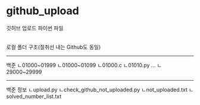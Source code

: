 # github_upload
깃허브 업로드 파이썬 파일

<br>
 로컬 폴더 구조(절취선 내는 Github도 동일)
 
 --------------------

 백준
  ㄴ01000~01999
     ㄴ01000~01099
        ㄴ01000.c
        ㄴ01010.py
 ...
  ㄴ29000~29999

 --------------------

 백준 정보
  ㄴupload.py
  ㄴcheck_github_not_uploaded.py
  ㄴnot_uploaded.txt
  ㄴsolved_number_list.txt
</br>
